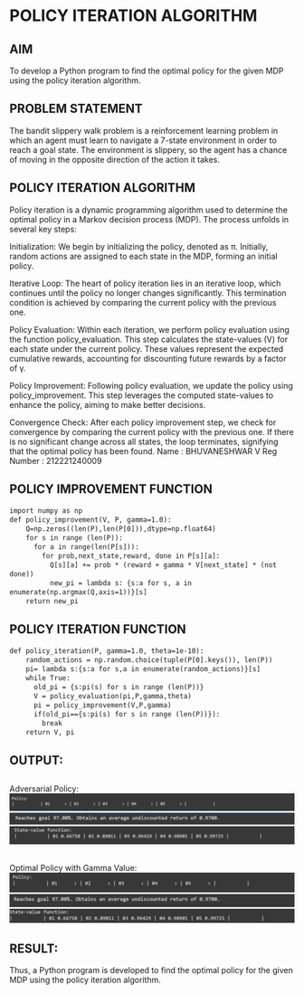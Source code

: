 # POLICY ITERATION ALGORITHM

## AIM
To develop a Python program to find the optimal policy for the given MDP using the policy iteration algorithm.

## PROBLEM STATEMENT
The bandit slippery walk problem is a reinforcement learning problem in which an agent must learn to navigate a 7-state environment in order to reach a goal state. The environment is slippery, so the agent has a chance of moving in the opposite direction of the action it takes.

## POLICY ITERATION ALGORITHM
Policy iteration is a dynamic programming algorithm used to determine the optimal policy in a Markov decision process (MDP). The process unfolds in several key steps:

Initialization: We begin by initializing the policy, denoted as π. Initially, random actions are assigned to each state in the MDP, forming an initial policy.

Iterative Loop: The heart of policy iteration lies in an iterative loop, which continues until the policy no longer changes significantly. This termination condition is achieved by comparing the current policy with the previous one.

Policy Evaluation: Within each iteration, we perform policy evaluation using the function policy_evaluation. This step calculates the state-values (V) for each state under the current policy. These values represent the expected cumulative rewards, accounting for discounting future rewards by a factor of γ.

Policy Improvement: Following policy evaluation, we update the policy using policy_improvement. This step leverages the computed state-values to enhance the policy, aiming to make better decisions.

Convergence Check: After each policy improvement step, we check for convergence by comparing the current policy with the previous one. If there is no significant change across all states, the loop terminates, signifying that the optimal policy has been found.
Name : BHUVANESHWAR V
Reg Number :  212221240009

## POLICY IMPROVEMENT FUNCTION
```
import numpy as np
def policy_improvement(V, P, gamma=1.0):
    Q=np.zeros((len(P),len(P[0])),dtype=np.float64)
    for s in range (len(P)):
      for a in range(len(P[s])):
        for prob,next_state,reward, done in P[s][a]:
          Q[s][a] += prob * (reward + gamma * V[next_state] * (not done))
          new_pi = lambda s: {s:a for s, a in enumerate(np.argmax(Q,axis=1))}[s]
    return new_pi
```
## POLICY ITERATION FUNCTION
```
def policy_iteration(P, gamma=1.0, theta=1e-10):
    random_actions = np.random.choice(tuple(P[0].keys()), len(P))
    pi= lambda s:{s:a for s,a in enumerate(random_actions)}[s]
    while True:
      old_pi = {s:pi(s) for s in range (len(P))}
      V = policy_evaluation(pi,P,gamma,theta)
      pi = policy_improvement(V,P,gamma)
      if(old_pi=={s:pi(s) for s in range (len(P))}):
        break
    return V, pi
```
## OUTPUT:
##
Adversarial Policy:
![output](rl31.png)
![output](rl32.png)
![output](rl33.png)
## 
Optimal Policy with Gamma Value:
![output](rl34.png)
![output](rl35.png)
![output](rl36.png)
## RESULT:

Thus, a Python program is developed to find the optimal policy for the given MDP using the policy iteration algorithm.
